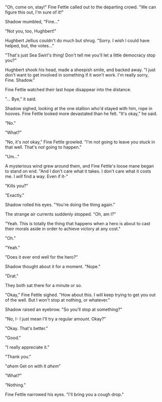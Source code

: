 "Oh, come on, stay!" Fine Fettle called out to the departing crowd. "We can figure this out, I'm sure of it!"

Shadow mumbled, "Fine..."

"Not you, too, Hughbert!"

Hughbert Jellius couldn't do much but shrug. "Sorry. I wish I could have helped, but, the votes..."

"That's just Sea Swirl's thing! Don't tell me you'll let a little democracy stop you?"

Hughbert shook his head, made a sheepish smile, and backed away. "I just don't want to get involved in something if it won't work. I'm really sorry, Fine. Shadow."

Fine Fettle watched their last hope disappear into the distance.

"... Bye," it said.

Shadow sighed, looking at the one stallion who'd stayed with him, rope in hooves. Fine Fettle looked more devastated than he felt. "It's okay," he said.

"No."

"What?"

"No, it's *not* okay," Fine Fettle growled. "I'm not going to leave you stuck in that well. That's *not* going to happen."

"Um..."

A mysterious wind grew around them, and Fine Fettle's loose mane began to stand on end. "And I don't care what it takes. I don't care what it costs me. I *will* find a way. Even if it-"

"Kills you?"

"Exactly."

Shadow rolled his eyes. "You're doing the thing again."

The strange air currents suddenly stopped. "Oh, am I?"

"Yeah. This is totally the thing that happens when a hero is about to cast their morals aside in order to achieve victory at any cost."

"Oh."

"Yeah."

"Does it ever end well for the hero?"

Shadow thought about it for a moment. "Nope."

"Drat."

They both sat there for a minute or so.

"Okay," Fine Fettle sighed. "How about this. I will keep trying to get you out of the well. But I won't stop at nothing, or whatever."

Shadow raised an eyebrow. "So you'll stop at something?"

"No, I- I just mean I'll try a regular amount. Okay?"

"Okay. That's better."

"Good."

"I really appreciate it."

"Thank you."

"*ahem* Get on with it *ahem*"

"What?"

"Nothing."

Fine Fettle narrowed his eyes. "I'll bring you a cough drop."